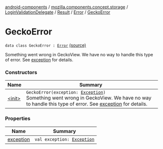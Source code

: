 [android-components](../../../../../index.md) / [mozilla.components.concept.storage](../../../../index.md) / [LoginValidationDelegate](../../../index.md) / [Result](../../index.md) / [Error](../index.md) / [GeckoError](./index.md)

# GeckoError

`data class GeckoError : `[`Error`](../index.md) [(source)](https://github.com/mozilla-mobile/android-components/blob/master/components/concept/storage/src/main/java/mozilla/components/concept/storage/LoginsStorage.kt#L79)

Something went wrong in GeckoView. We have no way to handle this type of error. See
[exception](exception.md) for details.

### Constructors

| Name | Summary |
|---|---|
| [&lt;init&gt;](-init-.md) | `GeckoError(exception: `[`Exception`](https://kotlinlang.org/api/latest/jvm/stdlib/kotlin/-exception/index.html)`)`<br>Something went wrong in GeckoView. We have no way to handle this type of error. See [exception](exception.md) for details. |

### Properties

| Name | Summary |
|---|---|
| [exception](exception.md) | `val exception: `[`Exception`](https://kotlinlang.org/api/latest/jvm/stdlib/kotlin/-exception/index.html) |
